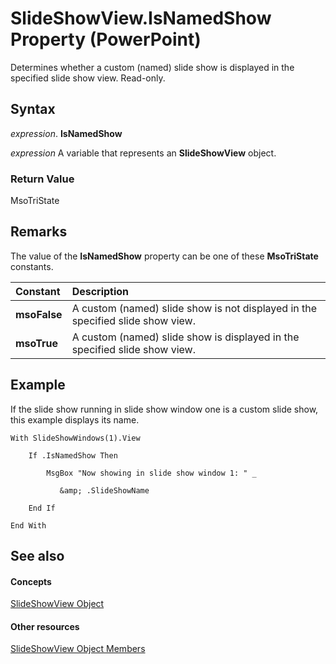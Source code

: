 
# SlideShowView.IsNamedShow Property (PowerPoint)

Determines whether a custom (named) slide show is displayed in the specified slide show view. Read-only.


## Syntax

 _expression_. **IsNamedShow**

 _expression_ A variable that represents an **SlideShowView** object.


### Return Value

MsoTriState


## Remarks

The value of the  **IsNamedShow** property can be one of these **MsoTriState** constants.



|**Constant**|**Description**|
|:-----|:-----|
|**msoFalse**|A custom (named) slide show is not displayed in the specified slide show view.|
|**msoTrue**| A custom (named) slide show is displayed in the specified slide show view.|

## Example

If the slide show running in slide show window one is a custom slide show, this example displays its name.


```
With SlideShowWindows(1).View

    If .IsNamedShow Then

        MsgBox "Now showing in slide show window 1: " _

           &amp; .SlideShowName

    End If

End With
```


## See also


#### Concepts


[SlideShowView Object](403b30ef-b12f-3a3c-e8d8-19189fd762fe.md)
#### Other resources


[SlideShowView Object Members](fe2aacef-7324-4d07-55e9-0dffcdbb2a6c.md)
